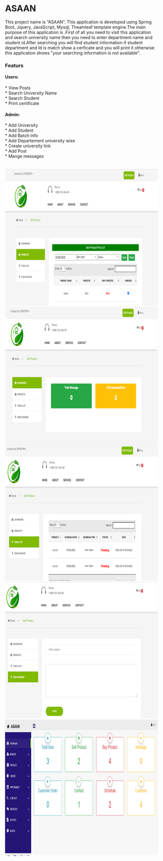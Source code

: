 # ASAAN
This project name is “ASAAN”. This application is developed using Spring Boot, Jquery, JavaScript, Mysql, Theamleaf template engine.The main purpose of this application is .First of all you need to visit this application and search university name then you need to enter department name and student id.After searching you will find student information if student department and Id is match show a cerficate and you will print it otherwise this application shows "your searching information is not available".
</br>
<h3>Featurs</h3>
<h4>Users:</h4>
* View Posts<br> 
* Search University Name<br>
* Search Student<br>
* Print certificate 
<h4>Admin:</h4>
* Add University</span> <br>
* Add Student</span> <br>
* Add Batch Info</span> <br>
* Add Departement university wise</span> <br>
* Create university link</span> <br>
* Add Post</span> <br>
* Mange messages</span> <br>
<br>
</br>
<img src="asaan/img/02.PNG" width=1200 height=450>
</br>
<img src="asaan/img/03.PNG" width=1200 height=450>
</br>
<img src="asaan/img/04.PNG" width=1200 height=450>
</br>
<img src="asaan/img/05.PNG" width=1200 height=450>
</br>
<img src="asaan/img/06.PNG" width=1200 height=450>
</br>
